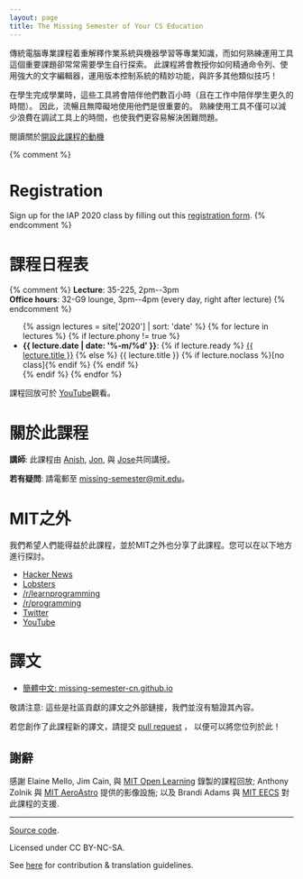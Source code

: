 ```yaml
---
layout: page
title: The Missing Semester of Your CS Education
---
```


<!-- Classes teach you all about advanced topics within CS, from operating systems
to machine learning, but there’s one critical subject that’s rarely covered,
and is instead left to students to figure out on their own: proficiency with
their tools. We’ll teach you how to master the command-line, use a powerful
text editor, use fancy features of version control systems, and much more! -->
傳統電腦專業課程着重解釋作業系統與機器學習等專業知識，而如何熟練運用工具這個重要課題卻常常需要學生自行探索。
此課程將會教授你如何精通命令列、使用強大的文字編輯器，運用版本控制系統的精妙功能，與許多其他類似技巧！

<!-- Students spend hundreds of hours using these tools over the course of their
education (and thousands over their career), so it makes sense to make the
experience as fluid and frictionless as possible. Mastering these tools not
only enables you to spend less time on figuring out how to bend your tools to
your will, but it also lets you solve problems that would previously seem
impossibly complex. -->
在學生完成學業時，這些工具將會陪伴他們數百小時（且在工作中陪伴學生更久的時間）。
因此，流暢且無障礙地使用他們是很重要的。
熟練使用工具不僅可以減少浪費在調試工具上的時間，也使我們更容易解決困難問題。


<!-- Read about the [motivation behind this class](/about/). -->
閱讀關於[開設此課程的動機](/about/)

{% comment %}
# Registration

Sign up for the IAP 2020 class by filling out this [registration form](https://forms.gle/TD1KnwCSV52qexVt9).
{% endcomment %}

<!-- # Schedule -->
# 課程日程表

{% comment %}
**Lecture**: 35-225, 2pm--3pm<br>
**Office hours**: 32-G9 lounge, 3pm--4pm (every day, right after lecture)
{% endcomment %}

<ul>
{% assign lectures = site['2020'] | sort: 'date' %}
{% for lecture in lectures %}
    {% if lecture.phony != true %}
        <li>
        <strong>{{ lecture.date | date: '%-m/%d' }}</strong>:
        {% if lecture.ready %}
            <a href="{{ lecture.url }}">{{ lecture.title }}</a>
        {% else %}
            {{ lecture.title }} {% if lecture.noclass %}[no class]{% endif %}
        {% endif %}
        </li>
    {% endif %}
{% endfor %}
</ul>

<!-- Video recordings of the lectures are available [on
YouTube](https://www.youtube.com/playlist?list=PLyzOVJj3bHQuloKGG59rS43e29ro7I57J). -->
課程回放可於 [
YouTube](https://www.youtube.com/playlist?list=PLyzOVJj3bHQuloKGG59rS43e29ro7I57J)觀看。

<!-- # About the class -->
# 關於此課程

<!-- **Staff**: This class is co-taught by [Anish](https://www.anishathalye.com/), [Jon](https://thesquareplanet.com/), and [Jose](http://josejg.com/).
**Questions**: Email us at [missing-semester@mit.edu](mailto:missing-semester@mit.edu). -->

**講師**: 此課程由 [Anish](https://www.anishathalye.com/), [Jon](https://thesquareplanet.com/), 與 [Jose](http://josejg.com/)共同講授。

**若有疑問**: 請電郵至 [missing-semester@mit.edu](mailto:missing-semester@mit.edu)。

<!-- # Beyond MIT -->
# MIT之外

<!-- We've also shared this class beyond MIT in the hopes that others may
benefit from these resources. You can find posts and discussion on -->
我們希望人們能得益於此課程，並於MIT之外也分享了此課程。您可以在以下地方進行探討。

 - [Hacker News](https://news.ycombinator.com/item?id=22226380)
 - [Lobsters](https://lobste.rs/s/ti1k98/missing_semester_your_cs_education_mit)
 - [/r/learnprogramming](https://www.reddit.com/r/learnprogramming/comments/eyagda/the_missing_semester_of_your_cs_education_mit/)
 - [/r/programming](https://www.reddit.com/r/programming/comments/eyagcd/the_missing_semester_of_your_cs_education_mit/)
 - [Twitter](https://twitter.com/jonhoo/status/1224383452591509507)
 - [YouTube](https://www.youtube.com/playlist?list=PLyzOVJj3bHQuloKGG59rS43e29ro7I57J)

<!-- # Translations -->
# 譯文

- [簡體中文: missing-semester-cn.github.io](https://missing-semester-cn.github.io/)

<!-- Note: these are external links to community translations. We have not vetted
them. -->
敬請注意: 這些是社區貢獻的譯文之外部鏈接，我們並沒有驗證其內容。

<!-- Have you created a translation of the course notes from this class? Submit a
[pull request](https://github.com/missing-semester/missing-semester/pulls) so
we can add it to the list! -->
若您創作了此課程新的譯文，請提交
[pull request](https://github.com/missing-semester/missing-semester/pulls) ，
以便可以將您位列於此！

<!-- ## Acknowledgements -->
## 謝辭

<!-- We thank Elaine Mello, Jim Cain, and [MIT Open
Learning](https://openlearning.mit.edu/) for making it possible for us to
record lecture videos; Anthony Zolnik and [MIT
AeroAstro](https://aeroastro.mit.edu/) for A/V equipment; and Brandi Adams and
[MIT EECS](https://www.eecs.mit.edu/) for supporting this class. -->

感謝 Elaine Mello, Jim Cain, 與 [MIT Open
Learning](https://openlearning.mit.edu/) 錄製的課程回放; Anthony Zolnik 與 [MIT
AeroAstro](https://aeroastro.mit.edu/) 提供的影像設施; 以及 Brandi Adams 與
[MIT EECS](https://www.eecs.mit.edu/) 對此課程的支援.

---

<div class="small center">
<p><a href="https://github.com/missing-semester/missing-semester">Source code</a>.</p>
<p>Licensed under CC BY-NC-SA.</p>
<p>See <a href="/license/">here</a> for contribution &amp; translation guidelines.</p>
</div>
